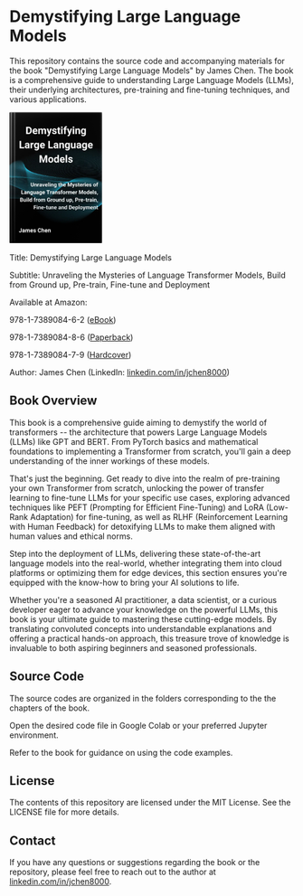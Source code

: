 # Demystifying Large Language Models

This repository contains the source code and accompanying materials for the book "Demystifying Large Language Models" by James Chen. The book is a comprehensive guide to understanding Large Language Models (LLMs), their underlying architectures, pre-training and fine-tuning techniques, and various applications.

<picture>
  <img alt="Demystifying Large Language Models Book Cover" src="https://github.com/jchen8000/DemystifyingLLMs/blob/main/images/bookcover.jpg" width="164" height="232">
</picture>

Title: Demystifying Large Language Models

Subtitle: Unraveling the Mysteries of Language Transformer Models, Build from Ground up, Pre-train, Fine-tune and Deployment

Available at Amazon:

978-1-7389084-6-2 ([eBook](https://www.amazon.com/dp/B0CZV7ZF2J))

978-1-7389084-8-6 ([Paperback](https://www.amazon.com/dp/1738908488))

978-1-7389084-7-9 ([Hardcover](https://www.amazon.com/dp/173890847X))

Author: James Chen (LinkedIn: [linkedin.com/in/jchen8000](https://www.linkedin.com/in/jchen8000/))

## Book Overview

This book is a comprehensive guide aiming to demystify the world of transformers -- the architecture that powers Large Language Models (LLMs) like GPT and BERT. From PyTorch basics and mathematical foundations to implementing a Transformer from scratch, you'll gain a deep understanding of the inner workings of these models.

That's just the beginning. Get ready to dive into the realm of pre-training your own Transformer from scratch, unlocking the power of transfer learning to fine-tune LLMs for your specific use cases, exploring advanced techniques like PEFT (Prompting for Efficient Fine-Tuning) and LoRA (Low-Rank Adaptation) for fine-tuning, as well as RLHF (Reinforcement Learning with Human Feedback) for detoxifying LLMs to make them aligned with human values and ethical norms.

Step into the deployment of LLMs, delivering these state-of-the-art language models into the real-world, whether integrating them into cloud platforms or optimizing them for edge devices, this section ensures you're equipped with the know-how to bring your AI solutions to life.

Whether you're a seasoned AI practitioner, a data scientist, or a curious developer eager to advance your knowledge on the powerful LLMs, this book is your ultimate guide to mastering these cutting-edge models. By translating convoluted concepts into understandable explanations and offering a practical hands-on approach, this treasure trove of knowledge is invaluable to both aspiring beginners and seasoned professionals.

## Source Code

The source codes are organized in the folders corresponding to the the chapters of the book.

Open the desired code file in Google Colab or your preferred Jupyter environment.

Refer to the book for guidance on using the code examples.

## License

The contents of this repository are licensed under the MIT License. See the LICENSE file for more details.

## Contact

If you have any questions or suggestions regarding the book or the repository, please feel free to reach out to the author at [linkedin.com/in/jchen8000](https://www.linkedin.com/in/jchen8000/).


